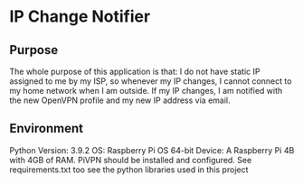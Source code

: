 # IP Change Notifier

## Purpose
The whole purpose of this application is that: I do not have static IP assigned to me by my ISP, so whenever my IP changes, I cannot connect to my home network when I am outside. If my IP changes, I am notified with the new OpenVPN profile and my new IP address via email.

## Environment
Python Version: 3.9.2
OS: Raspberry Pi OS 64-bit
Device: A Raspberry Pi 4B with 4GB of RAM.
PiVPN should be installed and configured.
See requirements.txt too see the python libraries used in this project


